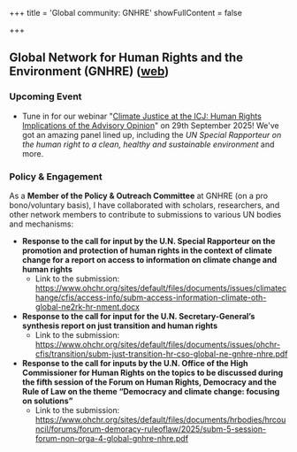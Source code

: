 +++
title = 'Global community: GNHRE'
showFullContent = false

+++


## Global Network for Human Rights and the Environment (GNHRE) ([web](https://gnhre.org/))

### Upcoming Event
+ Tune in for our webinar "[Climate Justice at the ICJ: Human Rights Implications of the Advisory Opinion](https://gnhre.org/?p=18433)" on 29th September 2025! We've got an amazing panel lined up, including the *UN Special Rapporteur on the human right to a clean, healthy and sustainable environment* and more.

### Policy & Engagement
As a **Member of the Policy & Outreach Committee** at GNHRE (on a pro bono/voluntary basis), I have collaborated with scholars, researchers, and other network members to contribute to submissions to various UN bodies and mechanisms:
+ **Response to the call for input by the U.N. Special Rapporteur on the promotion and protection of human rights in the context of climate change for a report on access to information on climate change and human rights**
    + Link to the submission: https://www.ohchr.org/sites/default/files/documents/issues/climatechange/cfis/access-info/subm-access-information-climate-oth-global-ne2rk-hr-nment.docx
+ **Response to the call for input for the U.N. Secretary-General’s synthesis report on just transition and human rights**
    + Link to the submission: https://www.ohchr.org/sites/default/files/documents/issues/ohchr-cfis/transition/subm-just-transition-hr-cso-global-ne-gnhre-nhre.pdf
+ **Response to the call for inputs by the U.N. Office of the High Commissioner for Human Rights on the topics to be discussed during the fifth session of the Forum on Human Rights, Democracy and the Rule of Law on the theme “Democracy and climate change: focusing on solutions”**
    + Link to the submission: https://www.ohchr.org/sites/default/files/documents/hrbodies/hrcouncil/forums/forum-demoracy-ruleoflaw/2025/subm-5-session-forum-non-orga-4-global-gnhre-nhre.pdf